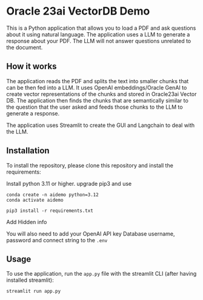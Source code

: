 # Oracle 23ai VectorDB Demo


This is a Python application that allows you to load a PDF and ask questions about it using natural language. The application uses a LLM to generate a response about your PDF. The LLM will not answer questions unrelated to the document.

## How it works

The application reads the PDF and splits the text into smaller chunks that can be then fed into a LLM. It uses OpenAI embeddings/Oracle GenAI  to create vector representations of the chunks and stored in Oracle23ai  Vector DB. The application then finds the chunks that are semantically similar to the question that the user asked and feeds those chunks to the LLM to generate a response.

The application uses Streamlit to create the GUI and Langchain to deal with the LLM.

## Installation



To install the repository, please clone this repository and install the requirements:

Install python   3.11 or higher. upgrade pip3 and use 

```
conda create -n aidemo python=3.12
conda activate aidemo
```

```
pip3 install -r requirements.txt
```

Add Hidden info

You will also need to add your OpenAI API key  Database username, password and connect string to the `.env` 

## Usage

To use the application, run the `app.py` file with the streamlit CLI (after having installed streamlit):

```
streamlit run app.py
```




